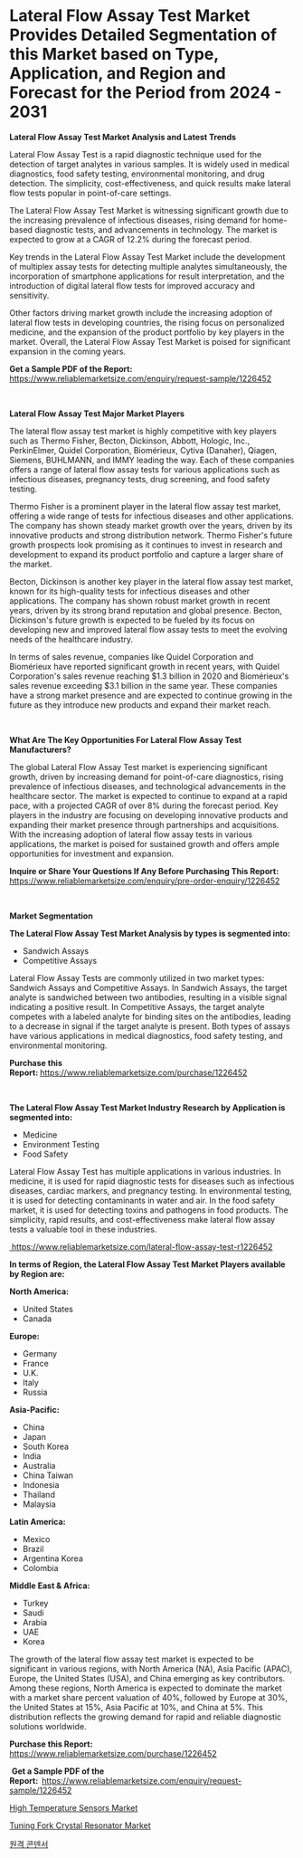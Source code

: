 <p><h1>Lateral Flow Assay Test Market Provides Detailed Segmentation of this Market based on Type, Application, and Region and Forecast for the Period from 2024 - 2031</h1></p><p><strong>Lateral Flow Assay Test Market Analysis and Latest Trends</strong></p>
<p><p>Lateral Flow Assay Test is a rapid diagnostic technique used for the detection of target analytes in various samples. It is widely used in medical diagnostics, food safety testing, environmental monitoring, and drug detection. The simplicity, cost-effectiveness, and quick results make lateral flow tests popular in point-of-care settings.</p><p>The Lateral Flow Assay Test Market is witnessing significant growth due to the increasing prevalence of infectious diseases, rising demand for home-based diagnostic tests, and advancements in technology. The market is expected to grow at a CAGR of 12.2% during the forecast period.</p><p>Key trends in the Lateral Flow Assay Test Market include the development of multiplex assay tests for detecting multiple analytes simultaneously, the incorporation of smartphone applications for result interpretation, and the introduction of digital lateral flow tests for improved accuracy and sensitivity.</p><p>Other factors driving market growth include the increasing adoption of lateral flow tests in developing countries, the rising focus on personalized medicine, and the expansion of the product portfolio by key players in the market. Overall, the Lateral Flow Assay Test Market is poised for significant expansion in the coming years.</p></p>
<p><strong>Get a Sample PDF of the Report:&nbsp;</strong> <a href="https://www.reliablemarketsize.com/enquiry/request-sample/1226452">https://www.reliablemarketsize.com/enquiry/request-sample/1226452</a></p>
<p>&nbsp;</p>
<p><strong>Lateral Flow Assay Test Major Market Players</strong></p>
<p><p>The lateral flow assay test market is highly competitive with key players such as Thermo Fisher, Becton, Dickinson, Abbott, Hologic, Inc., PerkinElmer, Quidel Corporation, Biomérieux, Cytiva (Danaher), Qiagen, Siemens, BUHLMANN, and IMMY leading the way. Each of these companies offers a range of lateral flow assay tests for various applications such as infectious diseases, pregnancy tests, drug screening, and food safety testing.</p><p>Thermo Fisher is a prominent player in the lateral flow assay test market, offering a wide range of tests for infectious diseases and other applications. The company has shown steady market growth over the years, driven by its innovative products and strong distribution network. Thermo Fisher's future growth prospects look promising as it continues to invest in research and development to expand its product portfolio and capture a larger share of the market.</p><p>Becton, Dickinson is another key player in the lateral flow assay test market, known for its high-quality tests for infectious diseases and other applications. The company has shown robust market growth in recent years, driven by its strong brand reputation and global presence. Becton, Dickinson's future growth is expected to be fueled by its focus on developing new and improved lateral flow assay tests to meet the evolving needs of the healthcare industry.</p><p>In terms of sales revenue, companies like Quidel Corporation and Biomérieux have reported significant growth in recent years, with Quidel Corporation's sales revenue reaching $1.3 billion in 2020 and Biomérieux's sales revenue exceeding $3.1 billion in the same year. These companies have a strong market presence and are expected to continue growing in the future as they introduce new products and expand their market reach.</p></p>
<p>&nbsp;</p>
<p><strong>What Are The Key Opportunities For Lateral Flow Assay Test Manufacturers?</strong></p>
<p><p>The global Lateral Flow Assay Test market is experiencing significant growth, driven by increasing demand for point-of-care diagnostics, rising prevalence of infectious diseases, and technological advancements in the healthcare sector. The market is expected to continue to expand at a rapid pace, with a projected CAGR of over 8% during the forecast period. Key players in the industry are focusing on developing innovative products and expanding their market presence through partnerships and acquisitions. With the increasing adoption of lateral flow assay tests in various applications, the market is poised for sustained growth and offers ample opportunities for investment and expansion.</p></p>
<p><strong>Inquire or Share Your Questions If Any Before Purchasing This Report:</strong> <a href="https://www.reliablemarketsize.com/enquiry/pre-order-enquiry/1226452">https://www.reliablemarketsize.com/enquiry/pre-order-enquiry/1226452</a></p>
<p>&nbsp;</p>
<p><strong>Market Segmentation</strong></p>
<p><strong>The Lateral Flow Assay Test Market Analysis by types is segmented into:</strong></p>
<p><ul><li>Sandwich Assays</li><li>Competitive Assays</li></ul></p>
<p><p>Lateral Flow Assay Tests are commonly utilized in two market types: Sandwich Assays and Competitive Assays. In Sandwich Assays, the target analyte is sandwiched between two antibodies, resulting in a visible signal indicating a positive result. In Competitive Assays, the target analyte competes with a labeled analyte for binding sites on the antibodies, leading to a decrease in signal if the target analyte is present. Both types of assays have various applications in medical diagnostics, food safety testing, and environmental monitoring.</p></p>
<p><strong>Purchase this Report:&nbsp;</strong><a href="https://www.reliablemarketsize.com/purchase/1226452">https://www.reliablemarketsize.com/purchase/1226452</a></p>
<p>&nbsp;</p>
<p><strong>The Lateral Flow Assay Test Market Industry Research by Application is segmented into:</strong></p>
<p><ul><li>Medicine</li><li>Environment Testing</li><li>Food Safety</li></ul></p>
<p><p>Lateral Flow Assay Test has multiple applications in various industries. In medicine, it is used for rapid diagnostic tests for diseases such as infectious diseases, cardiac markers, and pregnancy testing. In environmental testing, it is used for detecting contaminants in water and air. In the food safety market, it is used for detecting toxins and pathogens in food products. The simplicity, rapid results, and cost-effectiveness make lateral flow assay tests a valuable tool in these industries.</p></p>
<p><a href="https://www.reliablemarketsize.com/lateral-flow-assay-test-r1226452">&nbsp;https://www.reliablemarketsize.com/lateral-flow-assay-test-r1226452</a></p>
<p><strong>In terms of Region, the Lateral Flow Assay Test Market Players available by Region are:</strong></p>
<p>
    <p> <strong> North America: </strong>
        <ul>
            <li>United States</li>
            <li>Canada</li>
        </ul>
        </p> 
    <p> <strong> Europe: </strong>
        <ul>
            <li>Germany</li>
            <li>France</li>
            <li>U.K.</li>
            <li>Italy</li>
            <li>Russia</li>
        </ul>
        </p> 
    <p> <strong> Asia-Pacific: </strong>
        <ul>
            <li>China</li>
            <li>Japan</li>
            <li>South Korea</li>
            <li>India</li>
            <li>Australia</li>
            <li>China Taiwan</li>
            <li>Indonesia</li>
            <li>Thailand</li>
            <li>Malaysia</li>
        </ul>
        </p> 
    <p> <strong> Latin America: </strong>
        <ul>
            <li>Mexico</li>
            <li>Brazil</li>
            <li>Argentina Korea</li>
            <li>Colombia</li>
        </ul>
        </p> 
    <p> <strong> Middle East & Africa: </strong>
        <ul>
            <li>Turkey</li>
            <li>Saudi</li>
            <li>Arabia</li>
            <li>UAE</li>
            <li>Korea</li>
        </ul>
    </p>
    </p>
<p><p>The growth of the lateral flow assay test market is expected to be significant in various regions, with North America (NA), Asia Pacific (APAC), Europe, the United States (USA), and China emerging as key contributors. Among these regions, North America is expected to dominate the market with a market share percent valuation of 40%, followed by Europe at 30%, the United States at 15%, Asia Pacific at 10%, and China at 5%. This distribution reflects the growing demand for rapid and reliable diagnostic solutions worldwide.</p></p>
<p><strong>Purchase this Report: </strong><a href="https://www.reliablemarketsize.com/purchase/1226452">https://www.reliablemarketsize.com/purchase/1226452</a></p>
<p>&nbsp;<strong>Get a Sample PDF of the Report:&nbsp;&nbsp;</strong><a href="https://www.reliablemarketsize.com/enquiry/request-sample/1226452">https://www.reliablemarketsize.com/enquiry/request-sample/1226452</a></p>
<p><strong></strong></p>
<p><p><a href="https://medium.com/@luke.bailey5468/deep-dive-into-the-high-temperature-sensors-market-itstrends-market-segmentation-and-7edc8c2fb2bb">High Temperature Sensors Market</a></p><p><a href="https://medium.com/@caseywiza1946/tuning-fork-crystal-resonator-market-global-market-share-and-ranking-overall-sales-and-demand-a733d9ced54f">Tuning Fork Crystal Resonator Market</a></p><p><a href="https://github.com/KellyLyncyh543964/Market-Research-Report-List-3/blob/main/905960075041.md">원격 콘덴서</a></p></p>